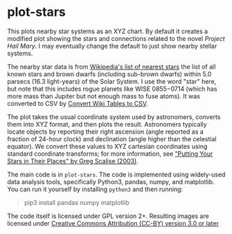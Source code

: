 # plot-stars

This plots nearby star systems as an XYZ chart.
By default it creates a modified plot showing the stars
and connections related to the novel *Project Hail Mary*.
I may eventually change the default to just show nearby stellar systems.

The nearby star data is from
[Wikipedia's list of nearest stars](https://en.wikipedia.org/wiki/List_of_nearest_stars_and_brown_dwarfs)
the list of all known stars and brown dwarfs
(including sub-brown dwarfs)
within 5.0 parsecs (16.3 light-years) of the Solar System.
I use the word "star" here, but note that this includes rogue planets
like WISE 0855−0714 (which has more mass than Jupiter but not enough
mass to fuse atoms).
It was converted to CSV by
[Convert Wiki Tables to CSV](https://wikitable2csv.ggor.de/).

The plot takes the usual coordinate system used by astronomers,
converts them into XYZ format, and then plots the result.
Astronomers typically locate objects by reporting their
right ascension (angle reported as a fraction of 24-hour clock)
and declination (angle higher than the celestial equator).
We convert these values to XYZ cartesian coordinates using standard
coordinate transforms; for more information, see
["Putting Your Stars in Their Places" by Greg Scalise (2003)](http://fmwriters.com/Visionback/Issue14/wbputtingstars.htm).

The main code is in `plot-stars`.
The code is implemented using widely-used data analysis tools, specifically
Python3, pandas, numpy, and matplotlib.
You can run it yourself by installing `python3` and then running:

> pip3 install pandas numpy matplotlib

The code itself is licensed under GPL version 2+.
Resulting images are licensed under
[Creative Commons Attribution (CC-BY) version 3.0 or later](https://creativecommons.org/licenses/by/3.0/us/.)

